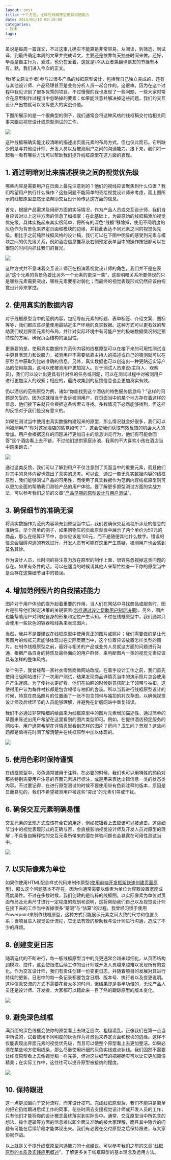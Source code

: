 ```yaml
---
layout: post
title: 十个方法，让你的线框原型更具沟通能力
date: 2015/01/10 09:19:00
categories: 
- 技术
tags: 
---
```


虽说是每周一篇译文，不过这事儿确实不能算是非常容易。从阅读，到筛选，到试译，到最终确定本周的文章并完成译文，主要还是依靠每天抽些时间来做。还好，毕竟是自主行为，爱过，也仍在爱着，这就是UX从业者兼翻译票友的节操有木有。默，我们进入今次的正文。

我(英文原文作者)参与过很多产品的线框原型设计，包括我自己独立完成的，还有与其他设计师、产品经理甚至是业务分析人员一起合作的。这很棒，因为在这个过程中我见识到了很多优秀的项目。不过慢慢的我也发现了一些问题，一些大家时常会在原型制作过程当中忽略掉的要素；如果能注意并解决掉这些问题，我们的交互设计产出物就可以发挥更大的实战价值。

下图所展示的是一个很典型的例子，我们通常会将这种风格的线框稿交付给相关同事来跟进视觉设计或原型测试的工作。

![][1]

这种线框稿确实能比较清晰的描述出页面元素的布局方式，但也仅此而已。它所缺少的是与其他设计师、开发人员以及被测用户之间的沟通能力。接下来，我们将一起看一看有哪些方法可以帮助我们提升线框原型在这方面的表现。

## 1. 通过明暗对比来描述模块之间的视觉优先级

哪些内容是需要用户在页面上最先注意到的？他们的视线应该聚焦到什么位置？我们希望用户执行什么操作？这些问题不能简单的丢给视觉设计师来考虑，而上图所示的线框原型显然无法帮助交互设计师传达这方面的信息。

首先，根据产品需求及用研方面的实际情况，作为产品人员或交互设计师，我们自身应该对以上这些方面的信息了如指掌；在此基础上，为最原始的线框稿添加视觉优先级。具体实施起来其实很简单，将所有的深色“线框”移除掉，使用不同明度的灰色作为背景色来界定页面和模块的边缘，并籍此表达不同元素之间的视觉优先级。相比于之前纯粹线框风格的设计稿，我们可以在下图中明显的感受到元素与模块之间的优先级关系，例如酒店信息推荐及右侧预定表单当中的操作按钮都可以在很短的时间内抓住我们的目光。

![][2]

这种方式并不意味着交互设计师正在扮演着视觉设计师的角色，我们并不是在表达“这个元素的背景色要比另外一个元素的更深一些”，这些明暗关系所要体现的只是哪些元素需要突出，哪些元素要相对弱化；而最终的视觉表现形式仍然应该由视觉设计师来掌控。

## 2. 使用真实的数据内容

对于线框原型当中的范例内容，包括导航元素的标题、表单标签、介绍文案、图标等等，我们都应该尽量使用最贴近生产环境的真实数据。这种方式可以更有效的帮助我们规划界面元素的布局，并针对实际环境中有可能产生的极端数据情况制定预防性的方案，确保页面结构的坚固性。

更重要的是，使用真实数据作为范例内容的线框原型可以在接下来的可用性测试当中更具表现力和说服力，被测用户不需要依靠主持人的描述或自己的猜测就可以在原型当中获取到比较准确的信息。另外，真实数据也可以创造出一种更贴近实际产品的使用氛围，这可以使被测用户更加投入。对于测试人员来说(主持人、观察员)，我们可以设计出更具有针对性的任务或问题，可以在测试过程中对被测用户进行更加深入的观察；相应的，最终收集到的反馈信息也会更加真实有效。

仍以酒店的范例原型为例，诸如“你能找到这个酒店的特色服务信息吗？”这样的问题是欠妥的，因为这就相当于告诉被测用户，在页面当中的某个地方存在着这样的信息，他们接下来就只会根据这条线索去寻找。多数情况下必然能够找到，但这样的反馈对于我们是没有意义的。

如果在测试当中使用由真实数据构建起来的原型，那么情况就会好很多，我们可以问被测用户“你对这家酒店的感觉如何？”，这会使我们获取有效反馈的机会大大的增加。用户会根据这样的问题进行更加自主的信息浏览行为，他们有可能会回答“这个酒店看上去不错，不过他们提供家庭泳池，我真的不大喜欢小孩在酒店当中跑来跑去。”

![][3] 

通过这类反馈，我们可以了解到用户不仅注意到了页面当中的重要元素，而且他们对其中的具体内容也做出了真实的思考。可以说，通过一套无真实数据内容的线框原型，我们能够测试产品的可用性，而使用了真实数据作为范例内容线框原型则可以更加全面的帮助我们测验产品的用户体验。要了解更多原型测试方面的实战方法，可以参考我们之前的文章“[产品早期的原型设计与用户测试][4]”。

## 3. 确保细节的准确无误

将真实数据作为范例内容填充到原型当中后，我们要确保交互流程所涉及的信息的准确性。举个简单的例子，如果购物车的页面原型当中展示了两个单价为50元的商品，那么在结算环节中，总价应该是100元，而不是随便其他什么数字。错误的信息会阻碍沟通的有效进行，开发人员有可能在这里产生质疑，被测用户也会感到莫名其妙。

作为设计人员，长时间的将注意力放在原型的制作上面，很容易忽视掉这类问题的存在。如果有条件的话，可以在适当的时候请其他人来帮忙检查一下你的原型当中是否存在这类细节当中的错误。

## 4. 增加范例图片的自我描述能力

图片对于用户体验的提升起着重要的作用，当人们在网站中寻找商品或服务时，图片是引导他们制定决策的关键要素([怎样通过设计帮助用户制定决策][5])。另外，图片也能帮助用户对网站自身的形象和定位产生认知。不过在线框原型中，我们通常只会使用一些灰色的容器和线条来表现图片。

当然，我并不是要建议在线框原型中使用真正的图片或照片；我们需要做的是让代表图片的线框元素能够体现出在实际页面当中，这个位置应该放置怎样类型的图片。在制作线框原型之前，最好与相关的产品或业务人员就这方面的问题进行沟通，根据产品自身的特质及最终面向的用户群体，来判断图片一类的视觉元素应该具有怎样的整体风格。

举个例子，我曾经帮一家衬衣零售商做网站改版。在着手设计工作之前，我们首先使用旧版网站进行了一次用户测试，结果发现商品详情页当中的演示照片总会使用户产生迷惑。为了使衬衣更好看，他们在拍照的时候刻意搭配上了领带与袖扣，这使得用户认为每件衬衫都是包含领带与袖扣的套装。所以当我进行线框原型设计的时候，特意在商品照片的位置画了一张不包含领带与袖扣的衬衣草图，以确保视觉设计师及后续环节的人员能够理解，并避免在新版网站中重复错误。

我们不必通过非常精细的绘画来为线框原型中的图片元素增加描述性，通过简单的草图来陈述出用户希望在这里看到的图片类型即可。例如，在提供酒店预定服务的网站中，用户通常希望在详情页里看到怎样的图片？房间？卫生间？景观？这些问题都是值得花时间了解清楚并在线框原型中加以体现的。

![][6] 

## 5. 使用色彩时保持谨慎

在线框原型中，彩色通常被用于注释。在必要的时候，我们也可以用特殊的颜色对那些特别需要用户注意的界面元素进行标注，或是用来表达出错信息一类的状态类内容。不过要记得，在进行原型测试的时候不要使用带有色彩注释的版本，原因是显而易见的，我们不希望被测用户被这些“突出”的元素引导或干扰。

## 6. 确保交互元素明确易懂

交互元素的呈现方式应该符合它的用途，例如按钮看上去应该可以被点击。这些细节当中的视觉表现形式的正确与否，会直接影响视觉设计师及开发人员对原型的理解；不具备自解释性的交互元素所带来的潜在体验问题也会暴露在可用性测试当中。

![][7] 

## 7. 以实际像素为单位

如果你使用HTML配合样式代码来制作原型([使用前端开发框架快速创建页面原型][8])，那么这个问题基本不存在，因为你通常需要以像素为单位为容器设置宽度或高度属性。不过在多数时候，我们创建的是纯粹的线框图。以实际像素为单位对页面布局及元素尺寸进行一定程度的规划和说明，这将帮助我们自己以及视觉设计师在接下来的工作当中省掉很多“猜测”与“估算”的过程。我曾经习惯于使用Powerpoint来制作线框原型，这种方式只能展示元素之间大致的尺寸和位置关系；当项目进入视觉设计流程，它无法有效的帮助我与设计师进行沟通，造成了不少的麻烦。

## 8. 创建变更日志

随着迭代的不断进行，每一版线框原型当中的变更通常会越来越细化，从页面结构到模块、控件，这会使跟进后续工作的设计师或开发人员越来越难以发现所有的变化。作为交互设计师，我们有责任创建一份变更日志，并随着项目的发展对其进行持续的更新。日志中的每一条记录都要包含日期、版本号、执行者以及变更说明。这种信息交流的方式不需要花费太多的时间，但结果却是事半功倍的，无论产品人员还是设计师、开发者，大家都可以籍此来一目了然的跟踪原型的版本变化。

![][9] 

## 9. 避免深色线框

满页面的深色线框会使你的原型看上去缺乏层次、粗糙凌乱。正像我们在第一点当中所说的，试着使用不同明度的灰色作为背景色来界定页面和模块的边缘。这样不仅能表现出界面元素的视觉优先级，而且可以使整个原型看上去更加整洁。如果必须在某些地方使用线条，那么尽量使用纤细的灰色实线或点状线。我们固然不需要让线框原型看上去像视觉稿一样完美，但对这些细节的把握确实可以让它更加简洁精美；在实际工作中，这往往可以提升原型被接纳的程度。

![][10] 

## 10. 保持跟进

这一点更加偏向于交付流程，而非设计技巧。完成线框原型后，我们不能只是简单的把它扔给跟进后续工作的同事。花些时间去支援视觉设计师或开发人员的工作，只有他们才能将你的设计概念最终落实到实际当中。通常，交互原型当中所包含的想法、操作逻辑等方面的信息难以即全面又准确的被大家理解，而且其中隐含的问题有可能在后续阶段才能体现出来。我们有必要在交付原型之后保持跟进，与大家协同作战。

以上就是关于提升线框原型沟通能力的十点建议。可以参考我们之前的文章“[线框原型的本质及实践应用概述][11]”，了解更多关于线框原型的基本理念及运用方法。

 [1]: http://ww1.sinaimg.cn/large/006tNc79gw1f5108qxitej30qv0v0jvd

 [2]: http://ww2.sinaimg.cn/large/006tNc79gw1f51092y5fdj30qs0v0gpf

 [3]: http://ww4.sinaimg.cn/large/006tNc79gw1f5109d635qj30jn0dat9y

 [4]: http://beforweb.com/node/24

 [5]: http://beforweb.com/node/40

 [6]: http://ww3.sinaimg.cn/large/006tNc79gw1f5109q49scj30jq0dbjtd

 [7]: http://ww1.sinaimg.cn/large/006tNc79gw1f5109ztq92j308n05xgln

 [8]: http://beforweb.com/node/23

 [9]: http://ww4.sinaimg.cn/large/006tNc79gw1f510abig61j318g0uraeu

 [10]: http://ww3.sinaimg.cn/large/006tNc79gw1f510agdxrbj30fl082dgp

 [11]: http://beforweb.com/node/20
